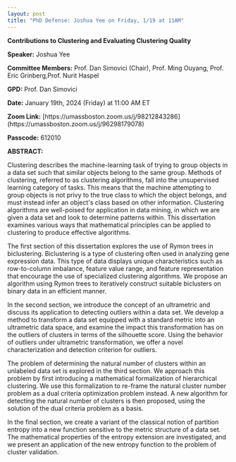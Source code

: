 ```yaml
---
layout: post
title: "PhD Defense: Joshua Yee on Friday, 1/19 at 11AM"
---
```


<b>Contributions to Clustering and Evaluating Clustering Quality</b>

<b>Speaker:</b> Joshua Yee
<p><b>Committee Members:</b> Prof. Dan Simovici (Chair), Prof. Ming Ouyang, Prof. Eric Grinberg,Prof. Nurit Haspel</p>
<p><b>GPD:</b> Prof. Dan Simovici</p>

<p><b>Date:</b> January 19th, 2024 (Friday) at 11:00 AM ET
<p><b>Zoom Link:</b> [https://umassboston.zoom.us/j/98212843286](https://umassboston.zoom.us/j/96298179078) </p>
<p><b>Passcode:</b> 612010 </p>
<p> </p>
<p><b>ABSTRACT:</b></p>

Clustering describes the machine-learning task of trying to group objects in a data set such that similar objects belong to the same group. Methods of clustering, referred to as clustering algorithms, fall into the unsupervised learning category of tasks. This means that the machine attempting to group objects is not privy to the true class to which the object belongs, and must instead infer an object's class based on other information. Clustering algorithms are well-poised for application in data mining, in which we are given a data set and look to determine patterns within. This dissertation examines various ways that 
mathematical principles can be applied to clustering to produce effective algorithms.  

The first section of this dissertation explores the use of Rymon trees in biclustering. Biclustering is a type of clustering often used in analyzing gene expression data. This type of data displays unique characteristics such as row-to-column imbalance, feature value range, and feature representation that encourage the use of specialized clustering algorithms. We propose an algorithm using Rymon trees to iteratively construct suitable biclusters on binary data in an efficient manner.

In the second section, we introduce the concept of an ultrametric and discuss its application to detecting outliers within a data set. We develop a method to transform a data set equipped with a standard metric into an ultrametric data space, and examine the impact this transformation has on the outliers of clusters in terms of the silhouette score. Using the behavior of outliers under ultrametric transformation, we offer a novel characterization and detection criterion for outliers.

The problem of determining the natural number of clusters within an unlabeled data set is explored in the third section. We approach this problem by first introducing a mathematical formalization of hierarchical clustering. We use this formalization to re-frame the natural cluster number problem as a dual criteria optimization problem instead. A new algorithm for detecting the natural number of clusters is then proposed, using the solution of the dual criteria problem as a basis.

In the final section, we create a variant of the classical notion of partition entropy into a new function sensitive to the metric structure of a data set. The mathematical properties of the entropy extension are investigated, and we present an application of the new entropy function to the problem of cluster validation.
